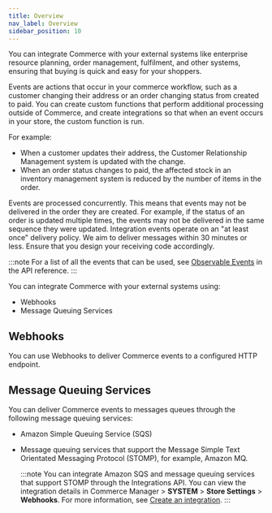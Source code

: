 ```yaml
---
title: Overview
nav_label: Overview
sidebar_position: 10
---
```


You can integrate Commerce with your external systems like enterprise resource planning, order management, fulfilment, and other systems, ensuring that buying is quick and easy for your shoppers.

Events are actions that occur in your commerce workflow, such as a customer changing their address or an order changing status from created to paid. You can create custom functions that perform additional processing outside of Commerce, and create integrations so that when an event occurs in your store, the custom function is run.

For example:

- When a customer updates their address, the Customer Relationship Management system is updated with the change.
- When an order status changes to paid, the affected stock in an inventory management system is reduced by the number of items in the order.

Events are processed concurrently. This means that events may not be delivered in the order they are created. For example, if the status of an order is updated multiple times, the events may not be delivered in the same sequence they were updated. Integration events operate on an "at least once" delivery policy. We aim to deliver messages within 30 minutes or less. Ensure that you design your receiving code accordingly.

:::note
For a list of all the events that can be used, see [Observable Events](/docs/commerce-cloud/integrations/observable-events) in the API reference.
:::

You can integrate Commerce with your external systems using:

- Webhooks
- Message Queuing Services

## Webhooks

You can use Webhooks to deliver Commerce events to a configured HTTP endpoint.

## Message Queuing Services

You can deliver Commerce events to messages queues through the following message queuing services:

- Amazon Simple Queuing Service (SQS)
- Message queuing services that support the Message Simple Text Orientated Messaging Protocol (STOMP), for example, Amazon MQ.

    :::note
    You can integrate Amazon SQS and message queuing services that support STOMP through the Integrations API. You can view the integration details in Commerce Manager > **SYSTEM** > **Store Settings** > **Webhooks**. For more information, see [Create an integration](/docs/commerce-cloud/integrations/integrations-api/create-an-integration).
    :::
